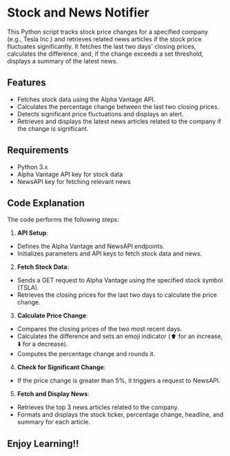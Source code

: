 # Stock and News Notifier
This Python script tracks stock price changes for a specified company (e.g., Tesla Inc.) and retrieves related news articles if the stock price fluctuates significantly. It fetches the last two days' closing prices, calculates the difference, and, if the change exceeds a set threshold, displays a summary of the latest news.

## Features
- Fetches stock data using the Alpha Vantage API.
- Calculates the percentage change between the last two closing prices.
- Detects significant price fluctuations and displays an alert.
- Retrieves and displays the latest news articles related to the company if the change is significant.

## Requirements
- Python 3.x
- Alpha Vantage API key for stock data
- NewsAPI key for fetching relevant news

## Code Explanation
The code performs the following steps:

1. **API Setup**:

- Defines the Alpha Vantage and NewsAPI endpoints.
- Initializes parameters and API keys to fetch stock data and news.

2. **Fetch Stock Data**:

- Sends a GET request to Alpha Vantage using the specified stock symbol (TSLA).
- Retrieves the closing prices for the last two days to calculate the price change.

3. **Calculate Price Change**:

- Compares the closing prices of the two most recent days.
- Calculates the difference and sets an emoji indicator (⬆️ for an increase, ⬇️ for a decrease).
- Computes the percentage change and rounds it.

4. **Check for Significant Change**:

- If the price change is greater than 5%, it triggers a request to NewsAPI.

5. **Fetch and Display News**:

- Retrieves the top 3 news articles related to the company.
- Formats and displays the stock ticker, percentage change, headline, and summary for each article.

## Enjoy Learning!!